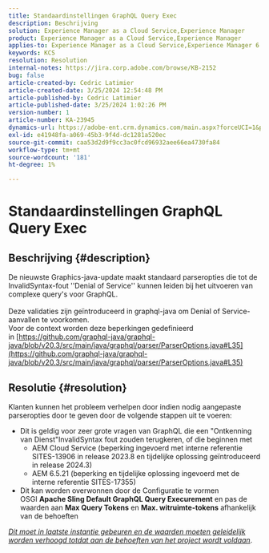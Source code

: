```yaml
---
title: Standaardinstellingen GraphQL Query Exec
description: Beschrijving
solution: Experience Manager as a Cloud Service,Experience Manager
product: Experience Manager as a Cloud Service,Experience Manager
applies-to: Experience Manager as a Cloud Service,Experience Manager 6.5
keywords: KCS
resolution: Resolution
internal-notes: https://jira.corp.adobe.com/browse/KB-2152
bug: false
article-created-by: Cedric Latimier
article-created-date: 3/25/2024 12:54:48 PM
article-published-by: Cedric Latimier
article-published-date: 3/25/2024 1:02:26 PM
version-number: 1
article-number: KA-23945
dynamics-url: https://adobe-ent.crm.dynamics.com/main.aspx?forceUCI=1&pagetype=entityrecord&etn=knowledgearticle&id=5b8772d6-a6ea-ee11-a204-6045bd0063aa
exl-id: e41948fa-a069-45b3-9f4d-dc1281a520ec
source-git-commit: caa53d2d9f9cc3ac0fcd96932aee66ea4730fa84
workflow-type: tm+mt
source-wordcount: '181'
ht-degree: 1%

---
```


# Standaardinstellingen GraphQL Query Exec

## Beschrijving {#description}

De nieuwste Graphics-java-update maakt standaard parseropties die tot de InvalidSyntax-fout &#39;&#39;Denial of Service&#39;&#39; kunnen leiden bij het uitvoeren van complexe query&#39;s voor GraphQL. <br><br>Deze validaties zijn geïntroduceerd in graphql-java om Denial of Service-aanvallen te voorkomen. 
<br>Voor de context worden deze beperkingen gedefinieerd in [https://github.com/graphql-java/graphql-java/blob/v20.3/src/main/java/graphql/parser/ParserOptions.java#L35](https://github.com/graphql-java/graphql-java/blob/v20.3/src/main/java/graphql/parser/ParserOptions.java#L35)

## Resolutie {#resolution}


Klanten kunnen het probleem verhelpen door indien nodig aangepaste parseropties door te geven door de volgende stappen uit te voeren:

- Dit is geldig voor zeer grote vragen van GraphQL die een &quot;Ontkenning van Dienst&quot;InvalidSyntax fout zouden terugkeren, of die beginnen met
   - AEM Cloud Service (beperking ingevoerd met interne referentie SITES-13906 in release 2023.8 en tijdelijke oplossing geïntroduceerd in release 2024.3)
   - AEM 6.5.21 (beperking en tijdelijke oplossing ingevoerd met de interne referentie SITES-17355)
- Dit kan worden overwonnen door de Configuratie te vormen OSGI <b>Apache Sling Default GraphQL Query Execurement</b> en pas de waarden aan <b>Max Query Tokens</b> en <b>Max. witruimte-tokens</b> afhankelijk van de behoeften


*<u>Dit moet in laatste instantie gebeuren en de waarden moeten geleidelijk worden verhoogd totdat aan de behoeften van het project wordt voldaan</u>*.
